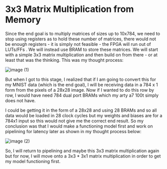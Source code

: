 # 3x3 Matrix Multiplication from Memory

Since the end goal is to multiply matrices of sizes up to 10x784, we need to stop using registers as to hold these number of matrices, there would not be enough registers - it is simply not feasible - the FPGA will run out of LUTs/FFs . We will instead use BRAM to store these matrices. We will start with a simple 3x3 matrix multiplication and then build on from there - or at least that was the thinking. This was my thought process:

![image (1)](https://github.com/user-attachments/assets/597a1b50-8228-4205-a978-5820fd68dd6f)


But when I got to this stage, I realized that if I am going to convert this for my MNIST data (which is the end goal), I will be receiving data in a 784 x 1 form from the pixels of a 28x28 image.  Now if I wanted to do this row by row, I would have need 784 dual port BRAMs which my arty a7 100t simply does not have. 

I could be getting it in the form of a 28x28 and using 28 BRAMs and so all data would be loaded in 28 clock cycles but my weights and biases are for a 784x1 input so this would not give me the correct end result. So my conclusion was that I would make a functioning model first and work on pipelining for latency later as shown in my thought process below:

![image (2)](https://github.com/user-attachments/assets/6dc8e019-d9f2-4408-869a-3a5b4db8092c)


So, I will return to pipelining and maybe this 3x3 matrix multiplication again but for now, I will move onto a 3x3 * 3x1 matrix multiplication in order to get my model functioning first.

